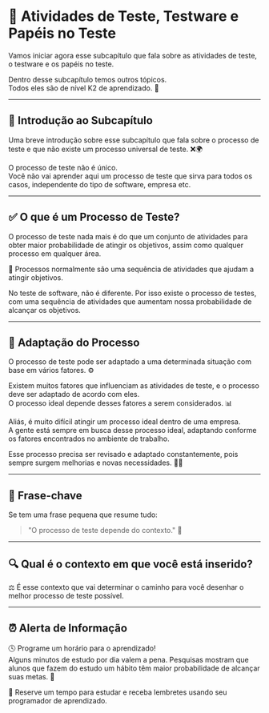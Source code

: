 # 📝 Atividades de Teste, Testware e Papéis no Teste

Vamos iniciar agora esse subcapítulo que fala sobre as atividades de teste, o testware e os papéis no teste.

Dentro desse subcapítulo temos outros tópicos.  
Todos eles são de nível K2 de aprendizado. 🧠

---

## 📝 Introdução ao Subcapítulo

Uma breve introdução sobre esse subcapítulo que fala sobre o processo de teste e que não existe um processo universal de teste. ❌🌍

O processo de teste não é único.  
Você não vai aprender aqui um processo de teste que sirva para todos os casos, independente do tipo de software, empresa etc.

---

## ✅ O que é um Processo de Teste?

O processo de teste nada mais é do que um conjunto de atividades para obter maior probabilidade de atingir os objetivos, assim como qualquer processo em qualquer área.

📌 Processos normalmente são uma sequência de atividades que ajudam a atingir objetivos.

No teste de software, não é diferente. Por isso existe o processo de testes, com uma sequência de atividades que aumentam nossa probabilidade de alcançar os objetivos.

---

## 🔄 Adaptação do Processo

O processo de teste pode ser adaptado a uma determinada situação com base em vários fatores. ⚙️

Existem muitos fatores que influenciam as atividades de teste, e o processo deve ser adaptado de acordo com eles.  
O processo ideal depende desses fatores a serem considerados. 📊

Aliás, é muito difícil atingir um processo ideal dentro de uma empresa.  
A gente está sempre em busca desse processo ideal, adaptando conforme os fatores encontrados no ambiente de trabalho.

Esse processo precisa ser revisado e adaptado constantemente, pois sempre surgem melhorias e novas necessidades. 🔄✨

---

## 💬 Frase-chave

Se tem uma frase pequena que resume tudo:

> "O processo de teste depende do contexto." 📍

---

## 🔍 Qual é o contexto em que você está inserido?

⚖️ É esse contexto que vai determinar o caminho para você desenhar o melhor processo de teste possível.

---

## ⏰ Alerta de Informação

🕓 Programe um horário para o aprendizado!  
Alguns minutos de estudo por dia valem a pena. Pesquisas mostram que alunos que fazem do estudo um hábito têm maior probabilidade de alcançar suas metas. 🎯

📅 Reserve um tempo para estudar e receba lembretes usando seu programador de aprendizado.
